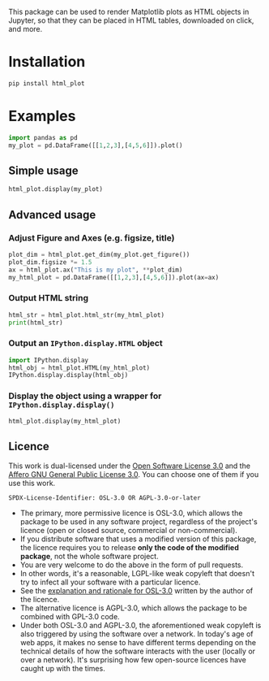 This package can be used to render Matplotlib plots as HTML objects in
Jupyter, so that they can be placed in HTML tables, downloaded on click,
and more.

# Installation
```bash
pip install html_plot
```

# Examples
```python
import pandas as pd
my_plot = pd.DataFrame([[1,2,3],[4,5,6]]).plot()
```

## Simple usage
```python
html_plot.display(my_plot)
```

## Advanced usage
### Adjust Figure and Axes (e.g. figsize, title)
```python
plot_dim = html_plot.get_dim(my_plot.get_figure())
plot_dim.figsize *= 1.5
ax = html_plot.ax("This is my plot", **plot_dim)
my_html_plot = pd.DataFrame([[1,2,3],[4,5,6]]).plot(ax=ax)
```

### Output HTML string
```python
html_str = html_plot.html_str(my_html_plot)
print(html_str)
```

### Output an `IPython.display.HTML` object
```python
import IPython.display
html_obj = html_plot.HTML(my_html_plot)
IPython.display.display(html_obj)
```

### Display the object using a wrapper for `IPython.display.display()`
```python
html_plot.display(my_html_plot)
```

## Licence

This work is dual-licensed under the [Open Software License 3.0](https://choosealicense.com/licenses/osl-3.0/)
and the [Affero GNU General Public License 3.0](https://choosealicense.com/licenses/agpl-3.0/).
You can choose one of them if you use this work.

`SPDX-License-Identifier: OSL-3.0 OR AGPL-3.0-or-later`

- The primary, more permissive licence is OSL-3.0, which allows the package to
  be used in any software project, regardless of the project's licence (open or
  closed source, commercial or non-commercial).
- If you distribute software that uses a modified version of this package, the
  licence requires you to release **only the code of the modified package**,
  not the whole software project.
- You are very welcome to do the above in the form of pull requests.
- In other words, it's a reasonable, LGPL-like weak copyleft that doesn't try
  to infect all your software with a particular licence.
- See the [explanation and rationale for OSL-3.0](https://rosenlaw.com/OSL3.0-explained.htm)
  written by the author of the licence.
- The alternative licence is AGPL-3.0, which allows the package to be combined
  with GPL-3.0 code.
- Under both OSL-3.0 and AGPL-3.0, the aforementioned weak copyleft is also
  triggered by using the software over a network. In today's age of web apps,
  it makes no sense to have different terms depending on the technical details
  of how the software interacts with the user (locally or over a network). It's
  surprising how few open-source licences have caught up with the times.
